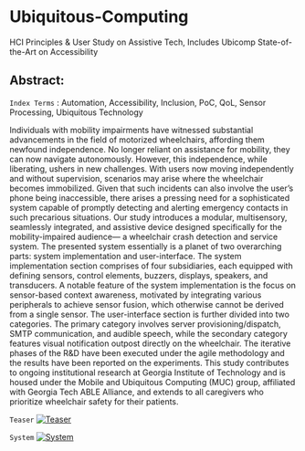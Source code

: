 # Ubiquitous-Computing
HCI Principles & User Study on Assistive Tech, Includes Ubicomp State-of-the-Art on Accessibility

## Abstract:

`Index Terms` : Automation, Accessibility, Inclusion, PoC, QoL,
Sensor Processing, Ubiquitous Technology

Individuals with mobility impairments have witnessed substantial
advancements in the field of motorized wheelchairs, affording them
newfound independence. No longer reliant on assistance for mobility,
they can now navigate autonomously. However, this independence,
while liberating, ushers in new challenges. With users now moving
independently and without supervision, scenarios may arise where
the wheelchair becomes immobilized. Given that such incidents
can also involve the user’s phone being inaccessible, there arises
a pressing need for a sophisticated system capable of promptly detecting and alerting emergency contacts in such precarious situations.
Our study introduces a modular, multisensory, seamlessly integrated,
and assistive device designed specifically for the mobility-impaired
audience— a wheelchair crash detection and service system. The
presented system essentially is a planet of two overarching parts:
system implementation and user-interface. The system implementation section comprises of four subsidiaries, each equipped with
defining sensors, control elements, buzzers, displays, speakers, and
transducers. A notable feature of the system implementation is the
focus on sensor-based context awareness, motivated by integrating
various peripherals to achieve sensor fusion, which otherwise cannot
be derived from a single sensor. The user-interface section is further
divided into two categories. The primary category involves server
provisioning/dispatch, SMTP communication, and audible speech,
while the secondary category features visual notification outpost
directly on the wheelchair. The iterative phases of the R&D have
been executed under the agile methodology and the results have
been reported on the experiments. This study contributes to ongoing
institutional research at Georgia Institute of Technology and is housed
under the Mobile and Ubiquitous Computing (MUC) group, affiliated
with Georgia Tech ABLE Alliance, and extends to all caregivers who
prioritize wheelchair safety for their patients.

`Teaser` 
[![Teaser](https://img.youtube.com/vi/GDlec1zTdCY/0.jpg)](https://www.youtube.com/watch?v=GDlec1zTdCY)


`System`
[![System](https://img.youtube.com/vi/GDlec1zTdCY/0.jpg)](https://www.youtube.com/watch?v=GDlec1zTdCY)


